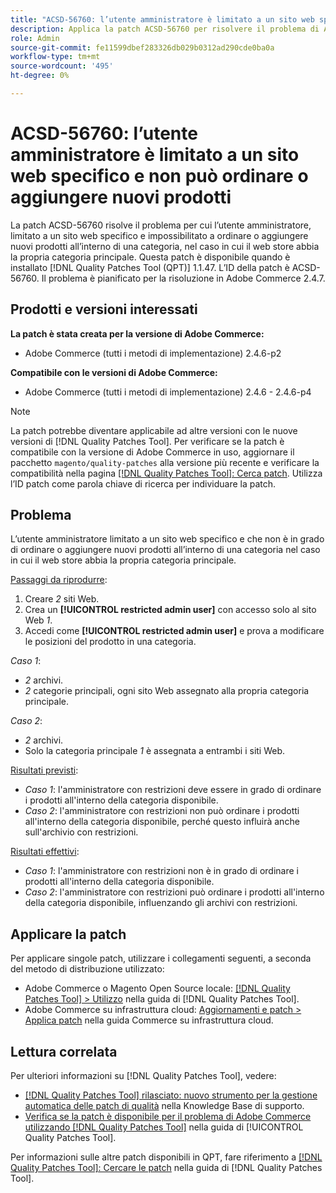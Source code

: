 ```yaml
---
title: "ACSD-56760: l’utente amministratore è limitato a un sito web specifico e non è in grado di ordinare o aggiungere nuovi prodotti"
description: Applica la patch ACSD-56760 per risolvere il problema di Adobe Commerce, a causa del quale l’utente amministratore limitato a un sito web specifico e non è in grado di ordinare o aggiungere nuovi prodotti all’interno di una categoria nel caso in cui lo store web abbia la propria categoria principale.
role: Admin
source-git-commit: fe11599dbef283326db029b0312ad290cde0ba0a
workflow-type: tm+mt
source-wordcount: '495'
ht-degree: 0%

---
```


# ACSD-56760: l’utente amministratore è limitato a un sito web specifico e non può ordinare o aggiungere nuovi prodotti

La patch ACSD-56760 risolve il problema per cui l’utente amministratore, limitato a un sito web specifico e impossibilitato a ordinare o aggiungere nuovi prodotti all’interno di una categoria, nel caso in cui il web store abbia la propria categoria principale. Questa patch è disponibile quando è installato [!DNL Quality Patches Tool (QPT)] 1.1.47. L’ID della patch è ACSD-56760. Il problema è pianificato per la risoluzione in Adobe Commerce 2.4.7.

## Prodotti e versioni interessati

**La patch è stata creata per la versione di Adobe Commerce:**

* Adobe Commerce (tutti i metodi di implementazione) 2.4.6-p2

**Compatibile con le versioni di Adobe Commerce:**

* Adobe Commerce (tutti i metodi di implementazione) 2.4.6 - 2.4.6-p4

>[!NOTE]
>
>La patch potrebbe diventare applicabile ad altre versioni con le nuove versioni di [!DNL Quality Patches Tool]. Per verificare se la patch è compatibile con la versione di Adobe Commerce in uso, aggiornare il pacchetto `magento/quality-patches` alla versione più recente e verificare la compatibilità nella pagina [[!DNL Quality Patches Tool]: Cerca patch](https://experienceleague.adobe.com/tools/commerce-quality-patches/index.html). Utilizza l’ID patch come parola chiave di ricerca per individuare la patch.

## Problema

L’utente amministratore limitato a un sito web specifico e che non è in grado di ordinare o aggiungere nuovi prodotti all’interno di una categoria nel caso in cui il web store abbia la propria categoria principale.

<u>Passaggi da riprodurre</u>:

1. Creare *2* siti Web.
1. Crea un **[!UICONTROL restricted admin user]** con accesso solo al sito Web *1*.
1. Accedi come **[!UICONTROL restricted admin user]** e prova a modificare le posizioni del prodotto in una categoria.

*Caso 1*:

* *2* archivi.
* *2* categorie principali, ogni sito Web assegnato alla propria categoria principale.

*Caso 2*:

* *2* archivi.
* Solo la categoria principale *1* è assegnata a entrambi i siti Web.

<u>Risultati previsti</u>:

* *Caso 1*: l&#39;amministratore con restrizioni deve essere in grado di ordinare i prodotti all&#39;interno della categoria disponibile.
* *Caso 2*: l&#39;amministratore con restrizioni non può ordinare i prodotti all&#39;interno della categoria disponibile, perché questo influirà anche sull&#39;archivio con restrizioni.

<u>Risultati effettivi</u>:

* *Caso 1*: l&#39;amministratore con restrizioni non è in grado di ordinare i prodotti all&#39;interno della categoria disponibile.
* *Caso 2*: l&#39;amministratore con restrizioni può ordinare i prodotti all&#39;interno della categoria disponibile, influenzando gli archivi con restrizioni.

## Applicare la patch

Per applicare singole patch, utilizzare i collegamenti seguenti, a seconda del metodo di distribuzione utilizzato:

* Adobe Commerce o Magento Open Source locale: [[!DNL Quality Patches Tool] > Utilizzo](/help/tools/quality-patches-tool/usage.md) nella guida di [!DNL Quality Patches Tool].
* Adobe Commerce su infrastruttura cloud: [Aggiornamenti e patch > Applica patch](https://experienceleague.adobe.com/docs/commerce-cloud-service/user-guide/develop/upgrade/apply-patches.html) nella guida Commerce su infrastruttura cloud.

## Lettura correlata

Per ulteriori informazioni su [!DNL Quality Patches Tool], vedere:

* [[!DNL Quality Patches Tool] rilasciato: nuovo strumento per la gestione automatica delle patch di qualità](https://experienceleague.adobe.com/en/docs/commerce-knowledge-base/kb/announcements/commerce-announcements/magento-quality-patches-released-new-tool-to-self-serve-quality-patches) nella Knowledge Base di supporto.
* [Verifica se la patch è disponibile per il problema di Adobe Commerce utilizzando  [!DNL Quality Patches Tool]](/help/tools/quality-patches-tool/patches-available-in-qpt/check-patch-for-magento-issue-with-magento-quality-patches.md) nella guida di [!UICONTROL Quality Patches Tool].


Per informazioni sulle altre patch disponibili in QPT, fare riferimento a [[!DNL Quality Patches Tool]: Cercare le patch](https://experienceleague.adobe.com/tools/commerce-quality-patches/index.html) nella guida di [!DNL Quality Patches Tool].
